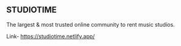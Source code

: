 ## STUDIOTIME


The largest & most trusted online community to rent music studios.

Link- https://studiotime.netlify.app/ 
